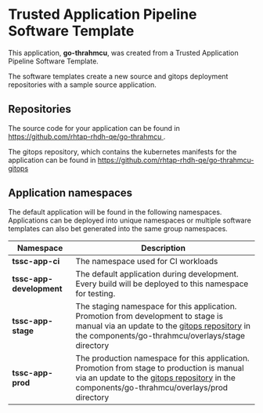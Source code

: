 # Trusted Application Pipeline Software Template

This application, **go-thrahmcu**, was created from a Trusted Application Pipeline Software Template.

The software templates create a new source and gitops deployment repositories with a sample source application. 

## Repositories

The source code for your application can be found in [https://github.com/rhtap-rhdh-qe/go-thrahmcu ](https://github.com/rhtap-rhdh-qe/go-thrahmcu ).
 
The gitops repository, which contains the kubernetes manifests for the application can be found in 
[https://github.com/rhtap-rhdh-qe/go-thrahmcu-gitops ](https://github.com/rhtap-rhdh-qe/go-thrahmcu-gitops ) 

## Application namespaces 

The default application will be found in the following namespaces. Applications can be deployed into unique namespaces or multiple software templates can also bet generated into the same group namespaces.  

|  Namespace   |  Description   |  
| -------- | -------- |
| **tssc-app-ci** | The namespace used for CI workloads |
| **tssc-app-development** | The default application during development. Every build will be deployed to this namespace for testing. |
| **tssc-app-stage** | The staging namespace for this application. Promotion from development to stage is manual via an update to the [gitops repository](https://github.com/rhtap-rhdh-qe/go-thrahmcu-gitops ) in the components/go-thrahmcu/overlays/stage directory |
| **tssc-app-prod** | The production namespace for this application. Promotion from stage to production is manual via an update to the [gitops repository](https://github.com/rhtap-rhdh-qe/go-thrahmcu-gitops ) in the components/go-thrahmcu/overlays/prod directory |